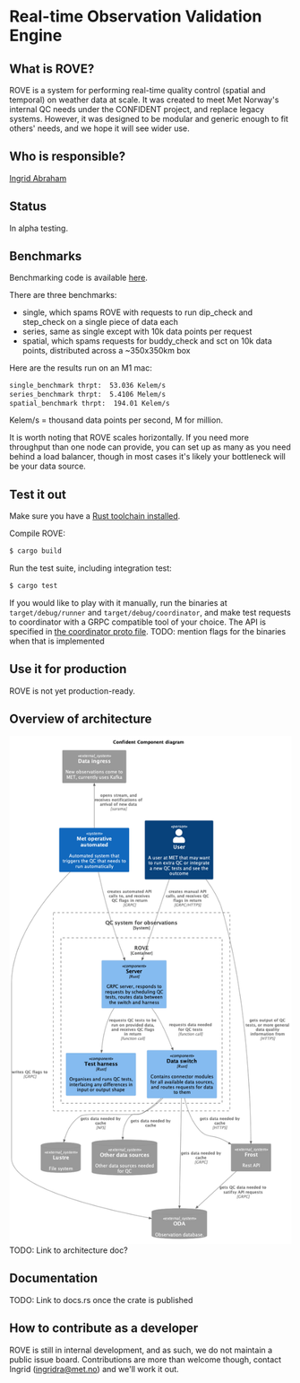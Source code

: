 # Real-time Observation Validation Engine

## What is ROVE?
ROVE is a system for performing real-time quality control (spatial and temporal) on weather data at scale. It was created to meet Met Norway's internal QC needs under the CONFIDENT project, and replace legacy systems. However, it was designed to be modular and generic enough to fit others' needs, and we hope it will see wider use.

## Who is responsible?
[Ingrid Abraham](mailto:ingridra@met.no)

## Status
In alpha testing.

## Benchmarks
Benchmarking code is available [here](https://github.com/metno/rove/blob/trunk/met_binary/benches/scalability_deliverable.rs).

There are three benchmarks: 
- single, which spams ROVE with requests to run dip_check and step_check on a single piece of data each
- series, same as single except with 10k data points per request
- spatial, which spams requests for buddy_check and sct on 10k data points, distributed across a ~350x350km box

Here are the results run on an M1 mac:
```
single_benchmark thrpt:  53.036 Kelem/s
series_benchmark thrpt:  5.4106 Melem/s
spatial_benchmark thrpt:  194.01 Kelem/s
```
Kelem/s = thousand data points per second, M for million.

It is worth noting that ROVE scales horizontally. If you need more throughput than one node can provide, you can set up as many as you need behind a load balancer, though in most cases it's likely your bottleneck will be your data source.

## Test it out
Make sure you have a [Rust toolchain installed](https://www.rust-lang.org/learn/get-started).

Compile ROVE:
```sh
$ cargo build
```

Run the test suite, including integration test:
```sh
$ cargo test
```

If you would like to play with it manually, run the binaries at `target/debug/runner` and `target/debug/coordinator`, and make test requests to coordinator with a GRPC compatible tool of your choice. The API is specified in [the coordinator proto file](https://github.com/metno/rove/blob/trunk/proto/coordinator/coordinator.proto). TODO: mention flags for the binaries when that is implemented

## Use it for production
ROVE is not yet production-ready.

## Overview of architecture
![component diagram](https://github.com/metno/rove/blob/trunk/docs/Confident_Component.png?raw=true)
TODO: Link to architecture doc?

## Documentation
TODO: Link to docs.rs once the crate is published

## How to contribute as a developer
ROVE is still in internal development, and as such, we do not maintain a public issue board. Contributions are more than welcome though, contact Ingrid ([ingridra@met.no](mailto:ingridra@met.no)) and we'll work it out.
